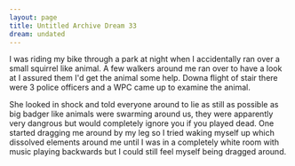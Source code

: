 ```yaml
---
layout: page
title: Untitled Archive Dream 33
dream: undated
---
```


I was riding my bike through a park at night when I accidentally ran over a small squirrel like animal. A few walkers around me ran over to have a look at I assured them I'd get the animal some help. Downa  flight of stair there were 3 police officers and a WPC came up to examine the animal.

She looked in shock and told everyone around to lie as still as possible as big badger like animals were swarming around us, they were apparently very dangrous but would completely ignore you if you played dead. One started dragging me around by my leg so I tried waking myself up which dissolved elements around me until I was in a completely white room with music playing backwards but I could still feel myself being dragged around.